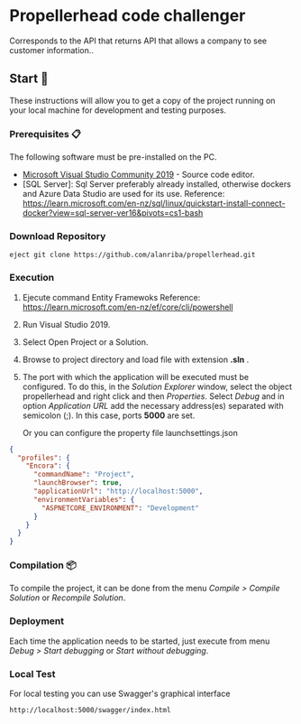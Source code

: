# Propellerhead code challenger
Corresponds to the API that returns API that allows a company to see customer information..

## Start 🚀
These instructions will allow you to get a copy of the project running on your local machine for development and testing purposes.

### Prerequisites 📋
The following software must be pre-installed on the PC.

  - [Microsoft Visual Studio Community 2019](https://visualstudio.microsoft.com/es/vs/community/) - Source code editor.
  - [SQL Server]: Sql Server preferably already installed, otherwise dockers and Azure Data Studio are used for its use.
  Reference: https://learn.microsoft.com/en-nz/sql/linux/quickstart-install-connect-docker?view=sql-server-ver16&pivots=cs1-bash
  
  
  
### Download Repository
```shell
eject git clone https://github.com/alanriba/propellerhead.git 
```

### Execution
1. Ejecute command Entity Framewoks
  Reference: https://learn.microsoft.com/en-nz/ef/core/cli/powershell
2. Run Visual Studio 2019.
3. Select Open Project or a Solution.
4. Browse to project directory and load file with extension **.sln** .
5. The port with which the application will be executed must be configured. To do this, in the _Solution Explorer_ window, select the object propellerhead and right click and then _Properties_. 
   Select _Debug_ and in option _Application URL_ add the necessary address(es) separated with semicolon (;). In this case, ports **5000** are set.
    
   Or you can configure the property file launchsettings.json
    
```json
{
  "profiles": {
    "Encora": {
      "commandName": "Project",
      "launchBrowser": true,
      "applicationUrl": "http://localhost:5000",
      "environmentVariables": {
        "ASPNETCORE_ENVIRONMENT": "Development"
      }
    }
  }
}
```

### Compilation 📦
To compile the project, it can be done from the menu _Compile > Compile Solution_ or _Recompile Solution_.

### Deployment
Each time the application needs to be started, just execute from menu _Debug > Start debugging_ or _Start without debugging_.

### Local Test
For local testing you can use Swagger's graphical interface

```url
http://localhost:5000/swagger/index.html
```

